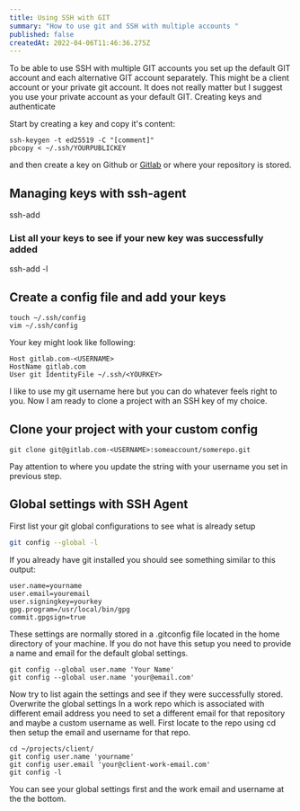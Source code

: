 ```yaml
---
title: Using SSH with GIT
summary: "How to use git and SSH with multiple accounts "
published: false
createdAt: 2022-04-06T11:46:36.275Z
---
```

To be able to use SSH with multiple GIT accounts you set up the default GIT account and each alternative GIT account separately. This might be a client account or your private git account. It does not really matter but I suggest you use your private account as your default GIT.
Creating keys and authenticate

Start by creating a key and copy it's content:

```
ssh-keygen -t ed25519 -C "[comment]"
pbcopy < ~/.ssh/YOURPUBLICKEY
```

and then create a key on Github or [Gitlab](https://docs.gitlab.com/ee/user/ssh.html) or where your repository is stored.


## Managing keys with ssh-agent

ssh-add <YOURKEY>

### List all your keys to see if your new key was successfully added
ssh-add -l

## Create a config file and add your keys
```
touch ~/.ssh/config
vim ~/.ssh/config
```

Your key might look like following:
```
Host gitlab.com-<USERNAME>
HostName gitlab.com 
User git IdentityFile ~/.ssh/<YOURKEY>
```

I like to use my git username here but you can do whatever feels right to you. Now I am ready to clone a project with an SSH key of my choice.

## Clone your project with your custom config
```
git clone git@gitlab.com-<USERNAME>:someaccount/somerepo.git
```

Pay attention to where you update the string with your username you set in previous step.

## Global settings with SSH Agent
First list your git global configurations to see what is already setup

```bash
git config --global -l
```

If you already have git installed you should see something similar to this output:
```
user.name=yourname
user.email=youremail
user.signingkey=yourkey
gpg.program=/usr/local/bin/gpg
commit.gpgsign=true
```

These settings are normally stored in a .gitconfig file located in the home directory of your machine.
If you do not have this setup you need to provide a name and email for the default global settings.

```
git config --global user.name 'Your Name'
git config --global user.name 'your@email.com'
```

Now try to list again the settings and see if they were successfully stored.
Overwrite the global settings
In a work repo which is associated with different email address you need to set a different email for that repository and maybe a custom username as well. First locate to the repo using cd then setup the email and username for that repo.

```
cd ~/projects/client/
git config user.name 'yourname'
git config user.email 'your@client-work-email.com'
git config -l 
```

You can see your global settings first and the work email and username at the the bottom.
